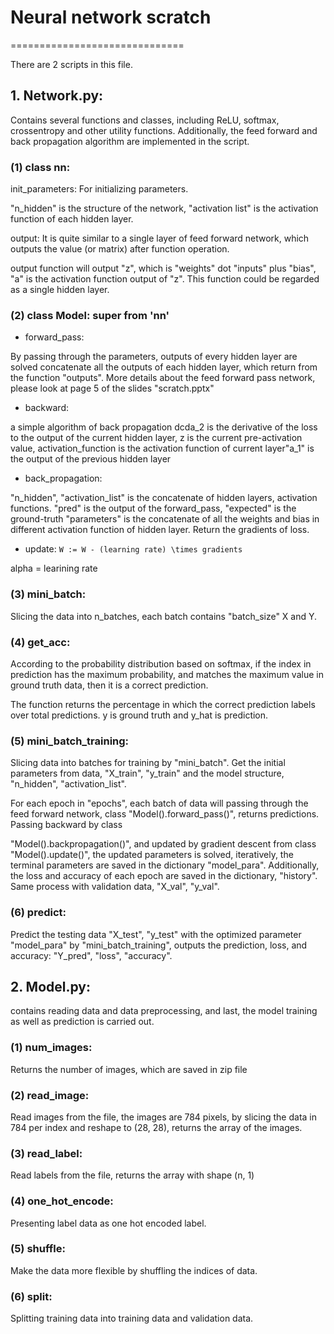 # Neural network scratch
==============================

There are 2 scripts in this file.

## 1. Network.py: 

Contains several functions and classes, including ReLU, softmax, crossentropy and other utility functions. Additionally, the feed forward and back propagation algorithm are implemented in the script.

### (1) class nn:

init_parameters: For initializing parameters.
        
"n_hidden" is the structure of the network, "activation list" is the activation function of each hidden layer.
        
output: It is quite similar to a single layer of feed forward network, which outputs the value (or matrix) after function operation.
        
output function will output "z", which is "weights" dot "inputs" plus "bias", "a" is the activation function output of "z". This function could be regarded as a single hidden layer.
        
### (2) class Model: super from 'nn'
        
- forward_pass: 

By passing through the parameters, outputs of every hidden layer are solved
concatenate all the outputs of each hidden layer, which return from the function "outputs". More details about the feed forward pass network, please look at page 5 of the slides "scratch.pptx"
        
- backward: 

a simple algorithm of back propagation
dcda_2 is the derivative of the loss to the output of the current hidden layer, z is the current pre-activation value, activation_function is the activation function of current layer"a_1" is the output of the previous hidden layer
        
- back_propagation:
        
"n_hidden", "activation_list" is the concatenate of hidden layers, activation functions. "pred" is the output of the forward_pass, "expected" is the ground-truth
"parameters" is the concatenate of all the weights and bias in different activation function of hidden layer. Return the gradients of loss.
        
- update: ```W := W - (learning rate) \times gradients```
        
alpha = learining rate
        
### (3) mini_batch:

Slicing the data into n_batches, each batch contains "batch_size" X and Y.
    
### (4) get_acc:
        
According to the probability distribution based on softmax, if the index in prediction has the maximum probability, and matches the maximum value in ground truth data, then it is a correct prediction.
        
The function returns the percentage in which the correct prediction labels over total predictions. y is ground truth and y_hat is prediction.
        
### (5) mini_batch_training:

Slicing data into batches for training by "mini_batch". Get the initial parameters from data, "X_train", "y_train" and the model structure, "n_hidden", "activation_list".

For each epoch in "epochs", each batch of data will passing through the feed forward network, class "Model().forward_pass()", returns predictions. Passing backward by class 

"Model().backpropagation()", and updated by gradient descent from class "Model().update()", the updated parameters is solved, iteratively, the terminal parameters are saved in the dictionary "model_para". Additionally, the loss and accuracy of each epoch are saved in the dictionary, "history". Same process with validation data, "X_val", "y_val".
    
### (6) predict:

Predict the testing data "X_test", "y_test" with the optimized parameter "model_para" by "mini_batch_training", outputs the prediction, loss, and accuracy: "Y_pred", "loss", "accuracy".

## 2. Model.py: 

contains reading data and data preprocessing, and last, the model training as well as prediction is carried out.
    
### (1) num_images:
        
Returns the number of images, which are saved in zip file

### (2) read_image:
        
Read images from the file, the images are 784 pixels, by slicing the data in 784 per index and reshape to (28, 28), returns the array of the images.

### (3) read_label:
        
Read labels from the file, returns the array with shape (n, 1)
    
### (4) one_hot_encode:

Presenting label data as one hot encoded label.
    
### (5) shuffle:
        
Make the data more flexible by shuffling the indices of data.
    
### (6) split:
        
Splitting training data into training data and validation data.
